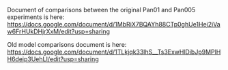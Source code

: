 Document of comparisons between the original Pan01 and Pan005 experiments is here: https://docs.google.com/document/d/1MbRiX7BQAYh88CTp0ghUe1Hej2iVaw6FrHUkDHjrXxM/edit?usp=sharing


Old model comparisons document is here: https://docs.google.com/document/d/1TLkjqk33lhS__Ts3ExwHlDibJp9MPlHH6deip3UehLI/edit?usp=sharing 
